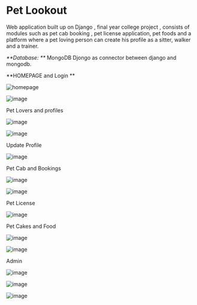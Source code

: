 # Pet Lookout
Web application built up on Django , final year college project , consists of modules such as pet cab booking , pet license application, pet foods and a platform where a pet loving person can create his profile as a sitter, walker and a trainer.

_**Database: **_
MongoDB 
Djongo as connector between django and mongodb.

**HOMEPAGE and Login **

![homepage](https://user-images.githubusercontent.com/44036415/98933638-ef509800-2506-11eb-8d36-fcf81f3b090a.png)


![image](https://user-images.githubusercontent.com/44036415/98934651-70f4f580-2508-11eb-86f7-d3742f660921.png)







Pet Lovers and profiles 

![image](https://user-images.githubusercontent.com/44036415/98933946-5a9a6a00-2507-11eb-95fe-23f31f193485.png)

![image](https://user-images.githubusercontent.com/44036415/98934573-53c02700-2508-11eb-99fe-1319cf598118.png)




Update Profile 

![image](https://user-images.githubusercontent.com/44036415/98934076-874e8180-2507-11eb-952c-6608ccb7d818.png)







Pet Cab and Bookings

![image](https://user-images.githubusercontent.com/44036415/98934183-b36a0280-2507-11eb-9c63-22dddefaaab5.png)

![image](https://user-images.githubusercontent.com/44036415/98934301-de545680-2507-11eb-8f91-380bb34286b6.png)





Pet License

![image](https://user-images.githubusercontent.com/44036415/98934398-06dc5080-2508-11eb-836e-836afb15c4d1.png)


Pet Cakes and Food


![image](https://user-images.githubusercontent.com/44036415/98934496-2d01f080-2508-11eb-8fc5-9d7ca1cb98f1.png)


![image](https://user-images.githubusercontent.com/44036415/98934743-8ec25a80-2508-11eb-957e-2bfe6c79bc09.png)



Admin 

![image](https://user-images.githubusercontent.com/44036415/98935162-1e680900-2509-11eb-852c-fddaa5b23f76.png)




![image](https://user-images.githubusercontent.com/44036415/98935017-e8c32000-2508-11eb-8d01-8c81a4ab6de6.png)


![image](https://user-images.githubusercontent.com/44036415/98935072-fd071d00-2508-11eb-9278-245358361051.png)









